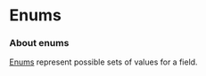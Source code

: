 # Enums

### About enums

[Enums](https://graphql.github.io/graphql-spec/June2018/#sec-Enums) represent possible sets of values for a field.